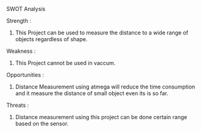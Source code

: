 SWOT Analysis
 
 Strength :
  
  1. This Project can be used to measure the distance to a wide range of objects regardless of shape.

Weakness :
 
  1. This Project cannot be used in vaccum.

Opportunities :

  1. Distance Measurement  using atmega will reduce the time consumption and it measure the distance of small object even its is so far.

Threats :
 
  1. Distance measurement using this project can be done certain range based on the sensor.
